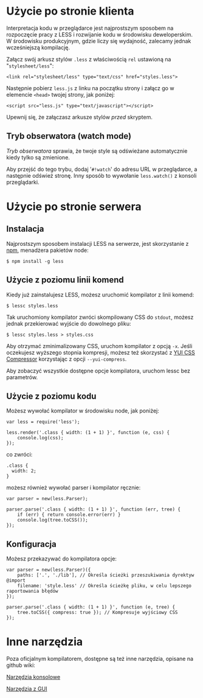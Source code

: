 Użycie po stronie klienta
=================

Interpretacja kodu w przeglądarce jest najprostszym sposobem na rozpoczęcie pracy z LESS i rozwijanie kodu w środowisku deweloperskim. W środowisku produkcyjnym, gdzie liczy się wydajność, zalecamy jednak wcześniejszą kompilację.

Załącz swój arkusz stylów `.less` z właściwością `rel` ustawioną na "`stylesheet/less`":

    <link rel="stylesheet/less" type="text/css" href="styles.less">

Następnie pobierz `less.js` z linku na początku strony i załącz go w elemencie `<head>` twojej strony, jak poniżej:

    <script src="less.js" type="text/javascript"></script>

Upewnij się, że załączasz arkusze stylów *przed* skryptem.

Tryb obserwatora (watch mode)
----------

*Tryb obserwatora* sprawia, że twoje style są odświeżane automatycznie kiedy tylko są zmienione.

Aby przejść do tego trybu, dodaj '`#!watch`' do adresu URL w przeglądarce, a następnie odśwież stronę. Inny sposób to wywołanie `less.watch()` z konsoli przeglądarki.

Użycie po stronie serwera
=================

Instalacja
------------

Najprostszym sposobem instalacji LESS na serwerze, jest skorzystanie z [npm](http://github.com/isaacs/npm), menadżera pakietów node:

    $ npm install -g less
	
Użycie z poziomu linii komend
------------------

Kiedy już zainstalujesz LESS, możesz uruchomić kompilator z linii komend:

    $ lessc styles.less

Tak uruchomiony kompilator zwróci skompilowany CSS do `stdout`, możesz jednak przekierować wyjście do dowolnego pliku:

    $ lessc styles.less > styles.css

Aby otrzymać zminimalizowany CSS, uruchom kompilator z opcją `-x`. Jeśli oczekujesz wyższego stopnia kompresji, możesz też skorzystać z [YUI CSS Compressor](http://developer.yahoo.com/yui/compressor/css.html) korzystając z opcji `--yui-compress`.

Aby zobaczyć wszystkie dostępne opcje kompilatora, uruchom lessc bez parametrów.

Użycie z poziomu kodu
-------------

Możesz wywołać kompilator w środowisku node, jak poniżej:

    var less = require('less');

    less.render('.class { width: (1 + 1) }', function (e, css) {
        console.log(css);
    });

co zwróci:

    .class {
      width: 2;
    }

możesz również wywołać parser i kompilator ręcznie:

    var parser = new(less.Parser);

    parser.parse('.class { width: (1 + 1) }', function (err, tree) {
        if (err) { return console.error(err) }
        console.log(tree.toCSS());
    });

Konfiguracja
-------------

Możesz przekazywać do kompilatora opcje:

    var parser = new(less.Parser)({
        paths: ['.', './lib'], // Określa ścieżki przeszukiwania dyrektyw @import
        filename: 'style.less' // Określa ścieżkę pliku, w celu lepszego raportowania błędów
    });

    parser.parse('.class { width: (1 + 1) }', function (e, tree) {
        tree.toCSS({ compress: true }); // Kompresuje wyjściowy CSS
    });



Inne narzędzia
=================

Poza oficjalnym kompilatorem, dostępne są też inne narzędzia, opisane na github wiki:

<a href="https://github.com/cloudhead/less.js/wiki/Command-Line-use-of-LESS">Narzędzia konsolowe</a>

<a href="https://github.com/cloudhead/less.js/wiki/GUI-compilers-that-use-LESS.js">Narzędzia z GUI</a>
